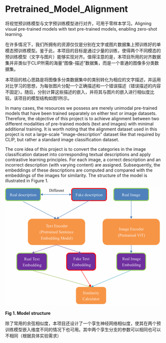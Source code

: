 # Pretrained_Model_Alignment
将视觉预训练模型与文字预训练模型进行对齐，可用于零样本学习。Aligning visual pre-trained models with text pre-trained models, enabling zero-shot learning.

在许多情况下，我们所拥有的资源仅仅是分别在文字或图片数据集上预训练好的单模态预训练模型。鉴于此，本项目的目标是通过少量的训练，使得两个不同模态的预训练模型（文字与图片）能够实现对齐。值得注意的是，本项目所用的对齐数据集并非类似于CLIP所需的海量“图像-描述”数据集，而是一个普通的图像多分类数据集。

本项目的核心思路是将图像多分类数据集中的类别转化为相应的文字描述，并运用对比学习的思想，为每张图片分配一个正确描述和一个错误描述（错误描述的内容不固定）。随后，分别计算这些描述的嵌入，并将其与图片的嵌入进行相似度比较。该项目的模型结构如图1所示。

In many cases, the resources we possess are merely unimodal pre-trained models that have been trained separately on either text or image datasets. Therefore, the objective of this project is to achieve alignment between two different modalities of pre-trained models (text and images) with minimal additional training. It is worth noting that the alignment dataset used in this project is not a large-scale "image-description" dataset like that required by CLIP, but rather a standard image classification dataset.

The core idea of this project is to convert the categories in the image classification dataset into corresponding textual descriptions and apply contrastive learning principles. For each image, a correct description and an incorrect description (with varying content) are assigned. Subsequently, the embeddings of these descriptions are computed and compared with the embeddings of the images for similarity. The structure of the model is illustrated in Figure 1.

![model](images/model_description.png)

**Fig 1. Model structure**

除了常用的余弦相似度，本项目还设计了一个孪生神经网络相似度，使其在两个预训练模型嵌入维度不同的情况下也可用。其中两个孪生分支的参数可以相同也可以不相同（根据具体实验需求）
